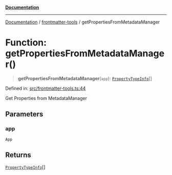 [**Documentation**](../../README.md)

***

[Documentation](../../README.md) / [frontmatter-tools](../README.md) / getPropertiesFromMetadataManager

# Function: getPropertiesFromMetadataManager()

> **getPropertiesFromMetadataManager**(`app`): [`PropertyTypeInfo`](../../types/type-aliases/PropertyTypeInfo.md)[]

Defined in: [src/frontmatter-tools.ts:44](https://github.com/Christian-Me/folder-to-tags-plugin/blob/bf42295620335492a0928fbbe8ccca5ae986f975/src/frontmatter-tools.ts#L44)

Get Properties from MetadataManager

## Parameters

### app

`App`

## Returns

[`PropertyTypeInfo`](../../types/type-aliases/PropertyTypeInfo.md)[]
